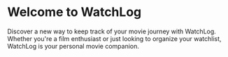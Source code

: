 # Welcome to WatchLog

Discover a new way to keep track of your movie journey with WatchLog. Whether you're a film enthusiast or just looking to organize your watchlist, WatchLog is your personal movie companion.

